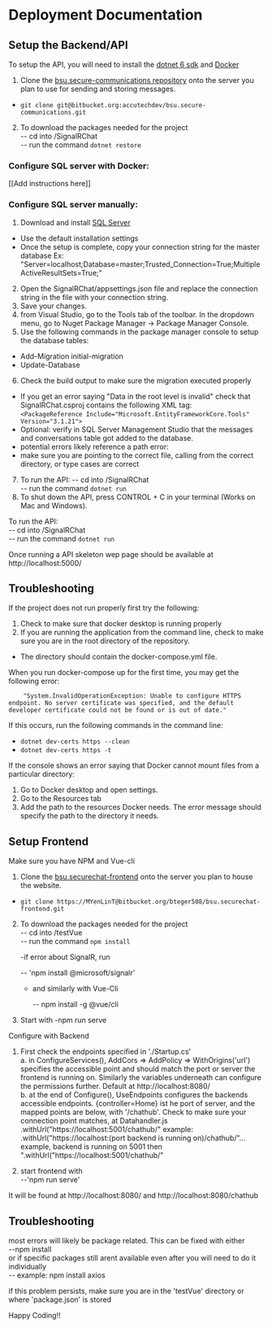 # Deployment Documentation
## Setup the Backend/API
To setup the API, you will need to install the [dotnet 6 sdk](https://docs.microsoft.com/en-us/dotnet/core/install/windows?tabs=net60) and [Docker](https://www.docker.com/get-started)
1. Clone the [bsu.secure-communications repository](https://bitbucket.org/accutechdev/bsu.secure-communications/src/master/)
onto the server you plan to use for sending and storing messages.
  - `git clone git@bitbucket.org:accutechdev/bsu.secure-communications.git`  
2. To download the packages needed for the project  
      -- cd into <local repository>/SignalRChat   
      -- run the command `dotnet restore`

### Configure SQL server with Docker:
  [[Add instructions here]]
  
### Configure SQL server manually:
1. Download and install [SQL Server](https://www.microsoft.com/en-us/sql-server/sql-server-downloads)  
  - Use the default installation settings 
  - Once the setup is complete, copy your connection string for the master database
    Ex: "Server=localhost;Database=master;Trusted_Connection=True;MultipleActiveResultSets=True;"
2. Open the SignalRChat/appsettings.json file and replace the connection string in the file with your connection string. 
3. Save your changes.
4. from Visual Studio, go to the Tools tab of the toolbar. In the dropdown menu, go to Nuget Package Manager -> Package Manager Console.  
5. Use the following commands in the package manager console to setup the database tables:  
  - Add-Migration initial-migration  
  - Update-Database  
6. Check the build output to make sure the migration executed properly  
  - If you get an error saying "Data in the root level is invalid" check that SignalRChat.csproj contains the following XML tag:  
  `<PackageReference Include="Microsoft.EntityFrameworkCore.Tools" Version="3.1.21">`   
  - Optional: verify in SQL Server Management Studio that the messages and conversations table got added to the database.  
  - potential errors likely reference a path error:  
  - make sure you are pointing to the correct file, calling from the correct directory, or type cases are correct  
7. To run the API:
     -- cd into <your local repo>/SignalRChat  
     -- run the command `dotnet run`  
8. To shut down the API, press CONTROL + C in your terminal (Works on Mac and Windows).  
      



  
To run the API:  
      -- cd into <local repository>/SignalRChat   
      -- run the command `dotnet run`  
 
Once running a API skeleton wep page should be available at http://localhost:5000/
## Troubleshooting
If the project does not run properly first try the following:
1. Check to make sure that docker desktop is running properly
2. If you are running the application from the command line, check to make sure you are in the root directory of the repository. 
  - The directory should contain the docker-compose.yml file. 

When you run docker-compose up for the first time, you may get the following error:  

        "System.InvalidOperationException: Unable to configure HTTPS endpoint. No server certificate was specified, and the default developer certificate could not be found or is out of date."
If this occurs, run the following commands in the command line:
- `dotnet dev-certs https --clean`
- `dotnet dev-certs https -t`

If the console shows an error saying that Docker cannot mount files from a particular directory:
1. Go to Docker desktop and open settings. 
2. Go to the Resources tab
3. Add the path to the resources Docker needs. The error message should specify the path to the directory it needs. 
  
  
## Setup Frontend
  
  Make sure you have NPM and Vue-cli
  
1. Clone the [bsu.securechat-frontend](https://bitbucket.org/bteger508/bsu.securechat-frontend/src/adding-SignalR/)
onto the server you plan to house the website.
  - `git clone https://MYenLinT@bitbucket.org/bteger508/bsu.securechat-frontend.git`  
  
2. To download the packages needed for the project  
      -- cd into <local repository>/testVue   
      -- run the command `npm install`
  
    -if error about SignalR, run
  
      -- 'npm install @microsoft/signalr'
  
   - and similarly with Vue-Cli
      
       -- npm install -g @vue/cli
 
3. Start with 
  -npm run serve 
  
Configure with Backend
1. First check the endpoints specified in './Startup.cs'  
    a. in ConfigureServices(), AddCors => AddPolicy => WithOrigins('url') specifies the accessible point and should match the port or server the frontend is running on.   Similarly the variables underneath can configure the permissions further. Default at http://localhost:8080/  
    b. at the end of Configure(), UseEndpoints configures the backends accessible endpoints. {controller=Home} ist he port of server, and the mapped points are below, with '/chathub'.  Check to make sure your connection point matches, at Datahandler.js .withUrl("https://localhost:5001/chathub/" example: .withUrl("https://localhost:(port backend is running on)/chathub/"... example, backend is running on 5001 then ".withUrl("https://localhost:5001/chathub/"  
  
2. start frontend with  
        --'npm run serve'  
  
  It will be found at http://localhost:8080/ and http://localhost:8080/chathub  
  
## Troubleshooting  
  
  most errors will likely be package related. This can be fixed with either  
        --npm install  
  or if specific packages still arent available even after you will need to do it individually  
        -- example: npm install axios  
  
  if this problem persists, make sure you are in the 'testVue' directory or where 'package.json' is stored  
  
Happy Coding!!  

